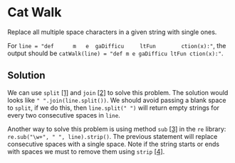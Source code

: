 # Cat Walk

Replace all multiple space characters in a given string with single ones.

For `line = "def      m   e  gaDifficu     ltFun        ction(x):"`, the output should be `catWalk(line) = "def m e gaDifficu ltFun ction(x):"`.

## Solution

We can use `split` [[1]][split] and `join` [[2]][join] to solve this problem. The solution would looks like `" ".join(line.split())`. We should avoid passing a blank space to `split`, if we do this, then `line.split(" ")` will return empty strings for every two consecutive spaces in `line`.

Another way to solve this problem is using method `sub` [[3]][sub] in the `re` library: `re.sub("\w+", " ", line).strip()`. The previous statement will replace consecutive spaces with a single space. Note if the string starts or ends with spaces we must to remove them using `strip` [[4]][strip].

[split]:https://docs.python.org/3/library/stdtypes.html#str.split
[join]:https://docs.python.org/3/library/stdtypes.html#str.join
[sub]:https://docs.python.org/3/library/re.html#re.sub
[strip]:https://docs.python.org/3/library/stdtypes.html#str.strip
